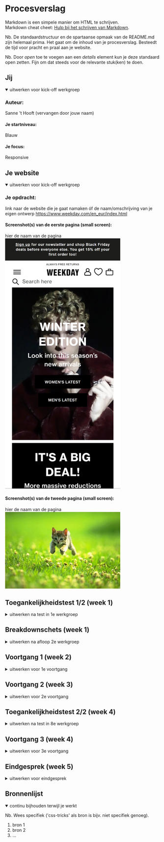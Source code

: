 # Procesverslag
Markdown is een simpele manier om HTML te schrijven.  
Markdown cheat cheet: [Hulp bij het schrijven van Markdown](https://github.com/adam-p/markdown-here/wiki/Markdown-Cheatsheet).

Nb. De standaardstructuur en de spartaanse opmaak van de README.md zijn helemaal prima. Het gaat om de inhoud van je procesverslag. Besteedt de tijd voor pracht en praal aan je website.

Nb. Door *open* toe te voegen aan een *details* element kun je deze standaard open zetten. Fijn om dat steeds voor de relevante stuk(ken) te doen.





## Jij

<details open>
  <summary>uitwerken voor kick-off werkgroep</summary>

  ### Auteur:
  Sanne 't Hooft (vervangen door jouw naam)

  #### Je startniveau:
  Blauw

  #### Je focus:
  Responsive
 
</details>





## Je website

<details open>
  <summary>uitwerken voor kick-off werkgroep</summary>

  ### Je opdracht:
  link naar de website die je gaat namaken óf de naam/omschrijving van je eigen ontwerp
  https://www.weekday.com/en_eur/index.html

  #### Screenshot(s) van de eerste pagina (small screen): 
  hier de naam van de pagina  
  <img src="readme-images/www.weekday.com_en_eur_index.html(iPhone X).png" width="375px" alt="De homepage van Weekday.com">

  #### Screenshot(s) van de tweede pagina (small screen):
  hier de naam van de pagina  
  <img src="readme-images/dummy-plaatje.jpg" width="375px" alt="omschrijving van de pagina">
 
</details>



## Toegankelijkheidstest 1/2 (week 1)

<details>
  <summary>uitwerken na test in 1e werkgroep</summary>

  ### Bevindingen
  Lijst met je bevindingen die in de test naar voren kwamen:
  
  - Apples screenreaders maken gebruik van een eigen vorm van gesture bases navigation. Daardoor wordt de gebruikerservaring compleet op z'n kop gegooid.
  - Mijn gekozen website maakt veel gebruik van alt en de images' content wordt beschreven.
  - Veel "Normale Gestures" werken op een compleet andere manier dan verwacht. 
  - Om te scrollen moet je eerst de scrollbar vinden met de screenreader, om vervolgens te dubbel tappen langs het scherm om zo over de gehele pagina te scrollen.            

  #### Screenreader
  
 - Headers kloppen niet. De Narrator leest niet op hierarchische wijze de content van de pagina op. 
- Geen duidelijke focus state voor de screenreader.
- Teveel items in de Nav, duurt lang om bij de normale content van de pagina te komen.
- Afbeeldingen hebben soms wel alt-tekst en soms niet.

  Oplossing: Stroomlijn de content op de pagina en in de nav. Wat is nodig en wat niet. Ook de hierarchie van de pagina zou aangepast moeten worden om de screenreader op een duidelijke navolgbare manier over de pagina scrollt.



  #### Muis en Toetsenbord 
  
Tab: De website maakt gebruik van een dunne border radius rondom de gefocuste content. Wanneer buttons gefocust zijn komt er een witte lijn omheen die bijna niet te zien is op de witte achtergrond. Ook op groter DOM elementen is de zwarte lijn slecht te zien.
Oplossing: Geef de border is een duidelijker kleur, maak hem iets dikker en geef de border wellicht opvallende border-style.



  #### Motoriek (shocks, elastiekjes)
  
Motorisch gezien is deze website prima te gebruiken.
Er zit veel ruimte tussen de content en dingen zoals buttons en klikbare plaatjes zijn groot


  #### Visueel (brillen, contrast, kleurenblind, dark/light). 
  De website is nog redelijk goed te gebruiken, omdat er sprake is van grote dikgedrukte letters, grote plaatjes en ook grotere buttons. Maar voor de meer uitgebreide content zoals beschrijvingen van kledingstukken is de leesbaarheid wellicht nog wat laag.

Oplossing: Geef de letters iets meer ruimte en grote wanneer er sprake is van een uitgebreider stuk tekst.


</details>



## Breakdownschets (week 1)

<details>
  <summary>uitwerken na afloop 2e werkgroep</summary>

  ### de hele pagina: 
  <img src="readme-images/dummy-plaatje.jpg" width="375px" alt="breakdown van de hele pagina">

  ### dynamisch deel (bijv menu): 
  <img src="readme-images/dummy-plaatje.jpg" width="375px" alt="breakdown van een dynamisch deel">

  ### wellicht nog een dynamisch deel (bijv filter): 
  <img src="readme-images/dummy-plaatje.jpg" width="375px" alt="breakdown van nog een dynamisch deel">

</details>





## Voortgang 1 (week 2)

<details>
  <summary>uitwerken voor 1e voortgang</summary>

  ### Stand van zaken
Ik had nog wat moeite met opstarten en het volgen van de huiswerk opdrachten, ik heb vooral gekeken naar mijn keuze van website.


  ### Agenda voor meeting
  samen met je groepje opstellen

  | student 1  (Marc)    | student 2  (Aya)        | student 3 (Robin)   | student 4 (Mats)                |
  | ---            | ---                | ---          | ---                             |
  | HTML/CSS feedback  |Eigen website: hoe zijn hier de h'tjes verdeeld (h1, h2, etc.)? |Kun je grid, flexbox en position door elkaar gebruiken? Of kan het ook anders?     | Een plan opstellen ivm huiswerk |
  | Algemeen, Hamburger menu, Github (vullen we het goed in, zoals website link)| dit als er tijd is | Is mijn HTML goed uitgewerkt? Of wat mist er nog of kan beter? | dit wil ik zeker                |
  | ...            | ...                | ...          | ...                             |


  ### Verslag van meeting
  hier na afloop snel de uitkomsten van de meeting vastleggen
DE meeting verliep erg soepel, Ik merk dat ik ook erg veel baat heb bij bij de antwoorden op de vragen van mijn teamleden.
  - punt 1
  - punt 2
  - nog een punt
  - ...

</details>





## Voortgang 2 (week 3)

<details>
  <summary>uitwerken voor 2e voortgang</summary>

  ### Stand van zaken
  Ik ben nu eindelijk begonnen met het opsetten van mijn website, gaat voor nu erg soepel en heb al redelijk wat progressie gemaakt met de eerste pagina. Ook volg ik de huiswerk opdrachten een stuk meer en snap ik deze erg snel.


  ### Agenda voor meeting
  samen met je groepje opstellen

  | student 1  Marc    | student 2 Aya         | student 3 Robin    | student 4        |
  | ---            | ---                | ---          | ---              |
  | Feedback op zijn code  | Je kan de content veranderen zoals bijvoorbeeld een hamburgermenu img naar een kruisje door 'content: url()' in je css te zetten. Alleen hoe doe je dat als je geen url hebt maar een svg afbeelding?            | Code nakijken ivm responsiveness     | Vraag rondom het gebruik van background images.  |
  | en dat ook nog | dit als er tijd is | nog een punt | dit wil ik zeker |
  | ...            | ...                | ...          | ...              |


  ### Verslag van meeting
  DE meeting ging ook weer erg soepel. Eenmaal wanneer wij in de meeting zaten kwamen er wel een stuk meer specifieke vragen naar boven naar het stellen van de eerste vraag, ik leerde er dus ook erg veel van.

  - punt 1
  - punt 2
  - nog een punt
- ...

</details>





## Toegankelijkheidstest 2/2 (week 4)

<details>
  <summary>uitwerken na test in 8e werkgroep</summary>

  ### Bevindingen
  Lijst met je bevindingen die in de test naar voren kwamen (geef ook aan wat er verbeterd is):

  #### Screenreader
  Hier korte omschrijving (met indien nodig afbeeldingen)

  Hier een omschrijving van hoe het opgelost kan worden (met indien nodig afbeeldingen)


  #### Muis en Toetsenbord 
  Hier korte omschrijving (met indien nodig afbeeldingen)

  Hier een omschrijving van hoe het opgelost kan worden (met indien nodig afbeeldingen)


  #### Motoriek (shocks, elastiekjes)
  Hier korte omschrijving (met indien nodig afbeeldingen)

  Hier een omschrijving van hoe het opgelost kan worden (met indien nodig afbeeldingen)


  #### Visueel (brillen, contrast, kleurenblind, dark/light). 
  Hier korte omschrijving (met indien nodig afbeeldingen)

  Hier een omschrijving van hoe het opgelost kan worden (met indien nodig afbeeldingen)

</details>





## Voortgang 3 (week 4)

<details>
  <summary>uitwerken voor 3e voortgang</summary>

  ### Stand van zaken
  Enorm veel progressie gemaakt met het maken van mijn website en ben aan de tweede pagina begonnen, ook wat nieuwe dingen geleerd zoals de scrollsnap property.


  ### Agenda voor meeting
  samen met je groepje opstellen

  | student 1 Marc     | student 2  Aya        | student 3  Robi  | student 4        |
  | ---            | ---                | ---          | ---              |
  | Punt 1 Snel door mijn code website heen kijken. Punt2 Vragen of mijn website voldoende variatie heeft. Punt 3 Mag ik var gebruiken als container rondom tags die wel syntax hebben.  | Aya was helaas ziek | 1. mag ik een class gebruiken om een h1 visually hidden te maken    | Hoe maak een side scroll container, en feedback op code    |
  | en dat ook nog | dit als er tijd is |2. responsiveness op mijn 2e pagina werkt niet helemaal
3. is er genoeg variatie voor het service deel of moet ik nog meer toevoegen | dit wil ik zeker |
  | ...            | ...                |4. waarom ik maar op 1 button kan klikken en de andere buttons dan niet werken terwijl ze hetzelfde doen       | ...              |


  ### Verslag van meeting
Once again erg veel geleerd, Vasilis ging voor Robin wat javascript maken en liet een for while functie zien. erg leerzaam. Ook heb ik meer geleerd over de scrollsnap 
CSS propery
  - punt 1
  - punt 2
  - nog een punt
  - ...

</details>





## Eindgesprek (week 5)

<details>
  <summary>uitwerken voor eindgesprek</summary>

  ### Je uitkomst - karakteristiek screenshots:
  <img src="readme-images/dummy-plaatje.jpg" width="375px" alt="uitomst opdracht 1">


  ### Dit ging goed/Heb ik geleerd: 
  Korte omschrijving met plaatjes

  <img src="readme-images/dummy-plaatje.jpg" width="375px" alt="top">


  ### Dit was lastig/Is niet gelukt:
  Korte omschrijving met plaatjes

  <img src="readme-images/dummy-plaatje.jpg" width="375px" alt="bummer">
</details>





## Bronnenlijst

<details open>
  <summary>continu bijhouden terwijl je werkt</summary>

  Nb. Wees specifiek ('css-tricks' als bron is bijv. niet specifiek genoeg).

  1. bron 1
  2. bron 2
  3. ...

</details>
